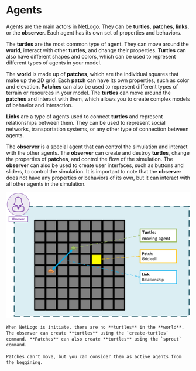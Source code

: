 # Agents

Agents are the main actors in NetLogo. They can be **turtles**, **patches**, **links**, or the **observer**. Each agent has its own set of properties and behaviors.

The **turtles** are the most common type of agent. They can move around the **world**, interact with other **turtles**, and change their properties. **Turtles** can also have different shapes and colors, which can be used to represent different types of agents in your model.

The **world** is made up of **patches**, which are the individual squares that make up the 2D grid. Each **patch** can have its own properties, such as color and elevation. **Patches** can also be used to represent different types of terrain or resources in your model. The **turtles** can move around the **patches** and interact with them, which allows you to create complex models of behavior and interaction.

**Links** are a type of agents used to connect **turtles** and represent relationships between them. They can be used to represent social networks, transportation systems, or any other type of connection between agents.

The **observer** is a special agent that can control the simulation and interact with the other agents. The **observer** can create and destroy **turtles**, change the properties of **patches**, and control the flow of the simulation. The **observer** can also be used to create user interfaces, such as buttons and sliders, to control the simulation. It is important to note that the **observer** does not have any properties or behaviors of its own, but it can interact with all other agents in the simulation.

![NetLogo agents](figures/NetLogo-Agents.png)

```{note}
When NetLogo is initiate, there are no **turtles** in the **world**. The observer can create **turtles** using the `create-turtles` command. **Patches** can also create **turtles** using the `sprout` command.

Patches can't move, but you can consider them as active agents from the beggining.
```

